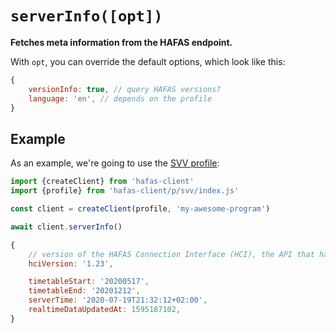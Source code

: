 # `serverInfo([opt])`

**Fetches meta information from the HAFAS endpoint.**

With `opt`, you can override the default options, which look like this:

```js
{
	versionInfo: true, // query HAFAS versions?
	language: 'en', // depends on the profile
}
```

## Example

As an example, we're going to use the [SVV profile](../p/svv):

```js
import {createClient} from 'hafas-client'
import {profile} from 'hafas-client/p/svv/index.js'

const client = createClient(profile, 'my-awesome-program')

await client.serverInfo()
```

```js
{
	// version of the HAFAS Connection Interface (HCI), the API that hafas-client uses
	hciVersion: '1.23',

	timetableStart: '20200517',
	timetableEnd: '20201212',
	serverTime: '2020-07-19T21:32:12+02:00',
	realtimeDataUpdatedAt: 1595187102,
}
```
